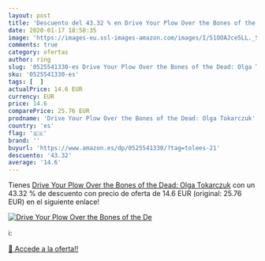 ```yaml
---
layout: post
title: 'Descuento del 43.32 % en Drive Your Plow Over the Bones of the De'
date: 2020-01-17 18:50:35
image: 'https://images-eu.ssl-images-amazon.com/images/I/51OOAJce5LL._SL400_.jpg'
comments: true
category: ofertas
author: ring
slug: '0525541330-es Drive Your Plow Over the Bones of the Dead: Olga Tokarczuk'
sku: '0525541330-es'
tags: [  ]
actualPrice: 14.6 EUR
currency: EUR
price: 14.6
comparePrice: 25.76 EUR
prodname: 'Drive Your Plow Over the Bones of the Dead: Olga Tokarczuk'
country: 'es'
flag: '🇪🇸'
brand: ''
buyurl: 'https://www.amazon.es/dp/0525541330/?tag=tolees-21'
descuento: '43.32'
average: '14.6'
---
```


Tienes [Drive Your Plow Over the Bones of the Dead: Olga Tokarczuk](https://www.amazon.es/dp/0525541330/?tag=tolees-21) con un 43.32 % de descuento con precio de oferta de 14.6 EUR (original: 25.76 EUR) en el siguiente enlace!

[![Drive Your Plow Over the Bones of the De](https://images-eu.ssl-images-amazon.com/images/I/51OOAJce5LL._SL400_.jpg)](https://www.amazon.es/dp/0525541330/?tag=tolees-21)

ℹ️:


[🛒 Accede a la oferta!!](https://www.amazon.es/dp/0525541330/?tag=tolees-21)
